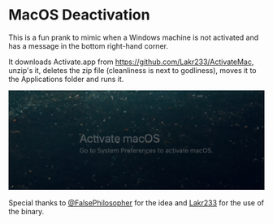 # MacOS Deactivation

This is a fun prank to mimic when a Windows machine is not activated and has a message in the bottom right-hand corner.

It downloads Activate.app from https://github.com/Lakr233/ActivateMac, unzip's it, deletes the zip file (cleanliness is next to godliness), moves it to the Applications folder and runs it.

![](https://github.com/nwhistler/flipper-tools/blob/master/badusb/MacOS/images/activate-macos.png)

Special thanks to [@FalsePhilosopher](https://github.com/FalsePhilosopher) for the idea and [Lakr233](https://github.com/Lakr233/ActivateMac) for the use of the binary.